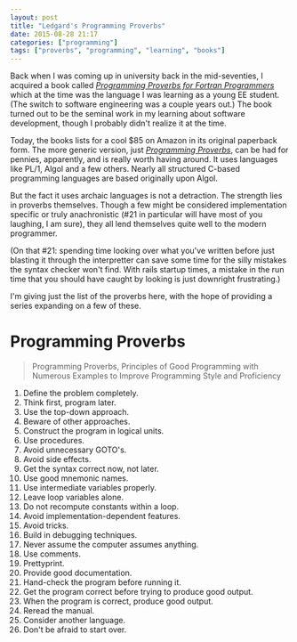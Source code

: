```yaml
---
layout: post
title: "Ledgard's Programming Proverbs"
date: 2015-08-28 21:17
categories: ["programming"]
tags: ["proverbs", "programming", "learning", "books"]
---
```

Back when I was coming up in university back in the mid-seventies, I
acquired a book called
[*Programming Proverbs for Fortran Programmers*][ppffp] which at the
time was the language I was learning as a young EE student. (The
switch to software engineering was a couple years out.) The book
turned out to be the seminal work in my learning about software
development, though I probably didn't realize it at the time.

Today, the books lists for a cool $85 on Amazon in its original
paperback form. The more generic version, just
[*Programming Proverbs*][ppamzn], can be had for pennies, apparently,
and is really worth having around. It uses languages like PL/1, Algol
and a few others. Nearly all structured C-based programming languages
are based originally upon Algol.

But the fact it uses archaic languages is not a detraction. The
strength lies in proverbs themselves. Though a few might be considered
implementation specific or truly anachronistic (#21 in particular will
have most of you laughing, I am sure), they all lend themselves quite
well to the modern programmer.

(On that #21: spending time looking over what you've written before
just blasting it through the interpretter can save some time for the
silly mistakes the syntax checker won't find. With rails startup
times, a mistake in the run time that you should have caught by
looking is just downright frustrating.)

I'm giving just the list of the proverbs here, with the hope of
providing a series expanding on a few of these.

# Programming Proverbs

> Programming Proverbs, Principles of Good Programming with Numerous
> Examples to Improve Programming Style and Proficiency

1. Define the problem completely.
2. Think first, program later.
3. Use the top-down approach.
4. Beware of other approaches.
5. Construct the program in logical units.
6. Use procedures.
7. Avoid unnecessary GOTO's.
8. Avoid side effects.
9. Get the syntax correct now, not later.
10. Use good mnemonic names.
11. Use intermediate variables properly.
12. Leave loop variables alone.
13. Do not recompute constants within a loop.
14. Avoid implementation-dependent features.
15. Avoid tricks.
16. Build in debugging techniques.
17. Never assume the computer assumes anything.
18. Use comments.
19. Prettyprint.
20. Provide good documentation.
21. Hand-check the program before running it.
22. Get the program correct before trying to produce good output.
23. When the program is correct, produce good output.
24. Reread the manual.
25. Consider another language.
26. Don't be afraid to start over.

<!-- ************************************************************ -->

[ppamzn]: http://www.amazon.com/Programming-Proverbs-Principles-Numerous-Proficiency/dp/0810455226/ref=sr_1_1 "Programming Proverbs"
[ppffp]: http://www.amazon.com/Programming-Proverbs-Programmers-programming-Paperback/dp/B011SIXBDU/ref=sr_1_2K "Programming Proverbs for Fortran Programmers"
